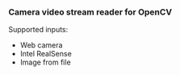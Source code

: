 ### Camera video stream reader for OpenCV
Supported inputs:
* Web camera
* Intel RealSense
* Image from file
